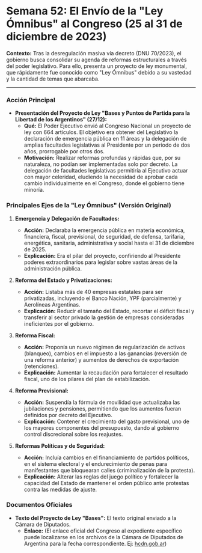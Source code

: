 # Semana 52: El Envío de la "Ley Ómnibus" al Congreso (25 al 31 de diciembre de 2023)

**Contexto:** Tras la desregulación masiva vía decreto (DNU 70/2023), el gobierno busca consolidar su agenda de reformas estructurales a través del poder legislativo. Para ello, presenta un proyecto de ley monumental, que rápidamente fue conocido como "Ley Ómnibus" debido a su vastedad y la cantidad de temas que abarcaba.

---

### Acción Principal

*   **Presentación del Proyecto de Ley "Bases y Puntos de Partida para la Libertad de los Argentinos" (27/12):**
    *   **Qué:** El Poder Ejecutivo envió al Congreso Nacional un proyecto de ley con 664 artículos. El objetivo era obtener del Legislativo la declaración de emergencia pública en 11 áreas y la delegación de amplias facultades legislativas al Presidente por un período de dos años, prorrogable por otros dos.
    *   **Motivación:** Realizar reformas profundas y rápidas que, por su naturaleza, no podían ser implementadas solo por decreto. La delegación de facultades legislativas permitiría al Ejecutivo actuar con mayor celeridad, eludiendo la necesidad de aprobar cada cambio individualmente en el Congreso, donde el gobierno tiene minoría.

### Principales Ejes de la "Ley Ómnibus" (Versión Original)

1.  **Emergencia y Delegación de Facultades:**
    *   **Acción:** Declaraba la emergencia pública en materia económica, financiera, fiscal, previsional, de seguridad, de defensa, tarifaria, energética, sanitaria, administrativa y social hasta el 31 de diciembre de 2025.
    *   **Explicación:** Era el pilar del proyecto, confiriendo al Presidente poderes extraordinarios para legislar sobre vastas áreas de la administración pública.

2.  **Reforma del Estado y Privatizaciones:**
    *   **Acción:** Listaba más de 40 empresas estatales para ser privatizadas, incluyendo el Banco Nación, YPF (parcialmente) y Aerolíneas Argentinas.
    *   **Explicación:** Reducir el tamaño del Estado, recortar el déficit fiscal y transferir al sector privado la gestión de empresas consideradas ineficientes por el gobierno.

3.  **Reforma Fiscal:**
    *   **Acción:** Proponía un nuevo régimen de regularización de activos (blanqueo), cambios en el impuesto a las ganancias (reversión de una reforma anterior) y aumentos de derechos de exportación (retenciones).
    *   **Explicación:** Aumentar la recaudación para fortalecer el resultado fiscal, uno de los pilares del plan de estabilización.

4.  **Reforma Previsional:**
    *   **Acción:** Suspendía la fórmula de movilidad que actualizaba las jubilaciones y pensiones, permitiendo que los aumentos fueran definidos por decreto del Ejecutivo.
    *   **Explicación:** Contener el crecimiento del gasto previsional, uno de los mayores componentes del presupuesto, dando al gobierno control discrecional sobre los reajustes.

5.  **Reformas Políticas y de Seguridad:**
    *   **Acción:** Incluía cambios en el financiamiento de partidos políticos, en el sistema electoral y el endurecimiento de penas para manifestantes que bloquearan calles (criminalización de la protesta).
    *   **Explicación:** Alterar las reglas del juego político y fortalecer la capacidad del Estado de mantener el orden público ante protestas contra las medidas de ajuste.

### Documentos Oficiales

*   **Texto del Proyecto de Ley "Bases":** El texto original enviado a la Cámara de Diputados.
    *   **Enlace:** (El enlace oficial del Congreso al expediente específico puede localizarse en los archivos de la Cámara de Diputados de Argentina para la fecha correspondiente. Ej: [hcdn.gob.ar](https://www.hcdn.gob.ar/proyectos/))
